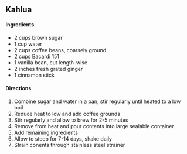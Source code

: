 ## Kahlua

#### Ingredients

* 2 cups brown sugar
* 1 cup water
* 2 cups coffee beans, coarsely ground
* 2 cups Bacardi 151
* 1 vanilla bean, cut length-wise
* 2 inches fresh grated ginger
* 1 cinnamon stick

#### Directions

1. Combine sugar and water in a pan, stir regularly until heated to a low boil
2. Reduce heat to low and add coffee grounds
3. Stir regularly and allow to brew for 2-5 minutes
4. Remove from heat and pour contents into large sealable container
5. Add remaining ingredients
6. Allow to steep for 7-14 days, shake daily
7. Strain conents through stainless steel strainer

